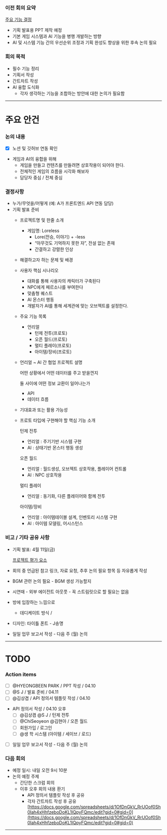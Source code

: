### 이전 회의 요약

[주요 기능 결정](https://www.notion.so/1cf505828527807eb181f6e64d07f0af?pvs=21)

- 기획 발표용 PPT 제작 예정
- 기본 게임 시스템과 AI 기능을 병행 개발하는 방향
- AI 및 시스템 기능 간의 우선순위 조정과 기획 완성도 향상을 위한 후속 논의 필요

### 회의 목적

- 필수 기능 정리
- 기획서 작성
- 간트차트 작성
- AI 융합 도식화
    - 각자 생각하는 기능을 조합하는 방안에 대한 논의가 필요함

---

# 주요 안건

### 논의 내용

- [x] 노션 및 깃허브 연동 확인
- 게임과 AI의 융합을 위해
    - 게임을 만들고 컨텐츠를 만들려면 상호작용이 되어야 한다.
    - 전체적인 게임의 흐름을 시각화 해보자
    - 담당자 중심 / 전체 중심

### 결정사항

- 누가/무엇을/어떻게 (예: A가 프론트엔드 API 연동 담당)
- 기획 발표 준비
    - 프로젝트명 및 한줄 소개
        
        - 게임명: Loreless
            - Lore(전승, 이야기) + -less
            - “아무것도 기억하지 못한 자”, 전설 없는 존재
            - 간결하고 강렬한 인상
    - 해결하고자 하는 문제 및 배경
        
    - 사용자 핵심 시나리오
        
        - 대화를 통해 사용자의 캐릭터가 구축된다
        - NPC에게 페르소나를 부여한다
        - 맞춤형 퀘스트
        - AI 몬스터 행동
        - 개발자가 AI를 통해 세계관에 맞는 오브젝트를 설정한다.
    - 주요 기능 목록
        
        - 언리얼
            - 턴제 전투(프로토)
            - 오픈 월드(프로토)
            - 멀티 플레이(프로토)
            - 아이템/장비(프로토)
    - 언리얼 ~ AI 간 협업 프로젝트 설명
        
        어떤 상황에서 어떤 데이터를 주고 받을껀지
        
        둘 사이에 어떤 정보 교환이 일어나는가
        
        - API
        - 데이터 흐름
    - 기대효과 또는 활용 가능성
        
    - 프로토 타입에 구현해야 할 핵심 기능 소개
        
        턴제 전투
        
        - 언리얼 : 주기기반 시스템 구현
        - AI : 상태기반 몬스터 행동 생성
        
        오픈 월드
        
        - 언리얼 : 월드생성, 오브젝트 상호작용, 플레이어 컨트롤
        - AI : NPC 상호작용
        
        멀티 플레이
        
        - 언리얼 : 동기화, 다른 플레이어와 함께 전투
        
        아이템/장비
        
        - 언리얼 : 아이템테이블 설계, 인벤토리 시스템 구현
        - AI : 아이템 모델링, 어시스턴스

### 비고 / 기타 공유 사항

- 기획 발표: 4월 11일(금)
    
    [프로젝트 평가 요소](https://www.notion.so/1ce505828527804390b6dbd6d145b82d?pvs=21)
    
- 회의 중 언급된 참고 링크, 자료 요청, 추후 논의 필요 항목 등 자유롭게 작성
    
- BGM 관련 논의 필요 - BGM 생성 가능할지
    
- 시연때 - 외부 에이전트 아웃풋 - 꼭 스트림릿으로 할 필요는 없음
    
- 방에 입장하는 느낌으로
    
    - 데디케이트 방식 /
- 디자인: 타이틀 폰트 - J송명
    
- 일일 업무 보고서 작성 - 다음 주 (월) 논의
    

---

# TODO

### Action items

- [ ] @HYEONGBEEN PARK / PPT 작성 / 04.10
- [ ] @S J / 발표 준비 / 04.11
- [ ] @김상겸 / API 정의서 템플릿 작성 / 04.10
- API 정의서 작성 / 04.10 오후
    - [ ] @김상겸 @S J / 턴제 전투
    - [ ] @ChiSeoyeon @김현아 / 오픈 월드
    - [ ] 회원가입 / 로그인
    - [ ] @생 학 시스템 (아이템 / 세이브 / 로드)
- [ ] 일일 업무 보고서 작성 - 다음 주 (월) 논의

### 다음 회의

- 예정 일시: 내일 오전 9시 10분
- 논의 예정 주제
    - 간단한 스크럼 회의
    - 이후 오후 회의 내용 환기
        - API 정의서 템플릿 작성 후 공유
        - 각자 간트차트 작성 후 공유 [https://docs.google.com/spreadsheets/d/1OfDnGkV_RrUOof0Sh0Iah4xHhfzeboDoKL1lQpyFQmc/edit?gid=0#gid=0](https://docs.google.com/spreadsheets/d/1OfDnGkV_RrUOof0Sh0Iah4xHhfzeboDoKL1lQpyFQmc/edit?gid=0#gid=0)

---